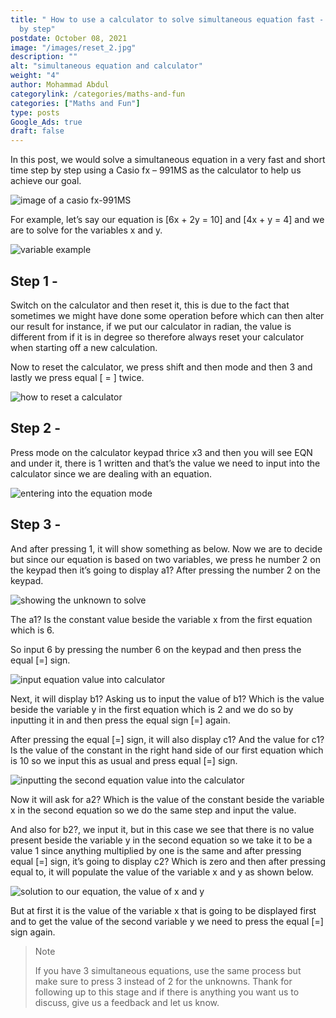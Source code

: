 ```yaml
---
title: " How to use a calculator to solve simultaneous equation fast - step
  by step"
postdate: October 08, 2021
image: "/images/reset_2.jpg"
description: ""
alt: "simultaneous equation and calculator"
weight: "4"
author: Mohammad Abdul
categorylink: /categories/maths-and-fun
categories: ["Maths and Fun"]
type: posts
Google_Ads: true
draft: false
---
```


<div class="content">
<p>
In this post, we would solve a simultaneous equation in a very fast
and short time step by step using a Casio fx – 991MS as the
calculator to help us achieve our goal.
</p>
<img loading="lazy" src="/images/casio_2.jpg" alt="image of a casio fx-991MS" />
<p>
For example, let’s say our equation is [6x + 2y = 10] and [4x + y =
4] and we are to solve for the variables x and y.
</p>
<img loading="lazy" src="/images/vara1a2_5.jpg" alt="variable example" />
<h2>Step 1 -</h2>
<p>
Switch on the calculator and then reset it, this is due to the fact
that sometimes we might have done some operation before which can
then alter our result for instance, if we put our calculator in
radian, the value is different from if it is in degree so therefore
always reset your calculator when starting off a new calculation.
</p>

<p>
Now to reset the calculator, we press
<span class="text-emphasis">shift</span> and then
<span class="text-emphasis">mode</span> and then
<span class="text-emphasis">3</span> and lastly we press
<span class="text-emphasis">equal [ = ]</span> twice.
</p>
<img loading="lazy" src="/images/reset_2.jpg" alt="how to reset a calculator" />
<h2>Step 2 -</h2>
<p>
Press <span class="text-emphasis">mode</span> on the calculator
keypad <span class="text-emphasis">thrice x3</span> and then you
will see <span class="text-emphasis">EQN</span> and under it, there
is <span class="text-emphasis">1</span> written and that’s the value
we need to input into the calculator since we are dealing with an
equation.
</p>
<img loading="lazy" src="/images/modex3_1.jpg" alt="entering into the equation mode" />
<h2>Step 3 -</h2>
<p>
And after pressing <span class="text-emphasis">1</span>, it will
show something as below. Now we are to decide but since our equation
is based on two variables, we press he number
<span class="text-emphasis">2 </span> on the keypad then it’s going
to display <span class="text-emphasis">a1?</span> After pressing the
number 2 on the keypad.
</p>
<img loading="lazy" src="/images/unknown_4.jpg" alt="showing the unknown to solve" />
<p>
The a1? Is the constant value beside the variable
<span class="text-emphasis">x</span> from the first equation which
is <span class="text-emphasis">6</span>.
</p>

<p>
So input 6 by pressing the number 6 on the keypad and then press
the equal <span class="text-emphasis">[=]</span>
sign.
</p>
<img loading="lazy" src="/images/vara1a2_4 (2).jpg" alt="input equation value into calculator" />
<p>
Next, it will display <span class="text-emphasis">b1?</span> Asking
us to input the value of b1? Which is the value beside the variable
<span class="text-emphasis">y</span> in the first equation which is
<span class="text-emphasis">2</span> and we do so by inputting it in
and then press the equal sign
<span class="text-emphasis">[=]</span> again.
</p>
<p>
After pressing the equal
<span class="text-emphasis">[=]</span> sign, it will also display
<span class="text-emphasis">c1?</span> And the value for c1? Is the
value of the constant in the right hand side of our first equation
which is <span class="text-emphasis">10</span> so we input this as
usual and press equal <span class="text-emphasis">[=]</span> sign.
</p>
<img loading="lazy" src="/images/vara1a2_3 (1).jpg" alt="inputting the second equation value into the calculator" />
<p>
Now it will ask for <span class="text-emphasis">a2?</span> Which is
the value of the constant beside the variable
<span class="text-emphasis">x</span> in the second equation so we do
the same step and input the value.
</p>
<p>
And also for <span class="text-emphasis">b2?</span>, we input it,
but in this case we see that there is no value present beside the
variable <span class="text-emphasis">y</span> in the second equation
so we take it to be a value
<span class="text-emphasis">1</span> since anything multiplied by
one is the same and after pressing equal
<span class="text-emphasis">[=]</span> sign, it’s going to display
<span class="text-emphasis">c2?</span> Which is zero and then after
pressing equal to, it will populate the value of the variable
<span class="text-emphasis">x and y</span> as shown below.
</p>
<img loading="lazy" src="/images/Adobe Scan Aug 31, 2021_1.jpg" alt="solution to our equation, the value of x and y" />
<p>
But at first it is the value of the variable
<span class="text-emphasis">x</span> that is going to be displayed
first and to get the value of the second variable
<span class="text-emphasis">y</span> we need to press the equal
<span class="text-emphasis">[=]</span>
sign again.
</p>
<blockquote class="blockquote">
<p class="little-nugget">Note</p>
<p class="quote-text">
If you have 3 simultaneous equations, use the same process but
make sure to press 3 instead of 2 for the unknowns. Thank for
following up to this stage and if there is anything you want us to
discuss, give us a feedback and let us know.
</p>
</blockquote>
<br>
<br>
</div>
